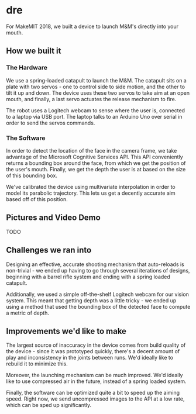 # dre

For MakeMIT 2018, we built a device to launch M&M's directly into your mouth.

## How we built it

### The Hardware

We use a spring-loaded catapult to launch the M&M. The catapult sits on a plate with two servos - one to control side to side motion, and the other to tilt it up and down. The device uses these two servos to take aim at an open mouth, and finally, a last servo actuates the release mechanism to fire.

The robot uses a Logitech webcam to sense where the user is, connected to a laptop via USB port. The laptop talks to an Arduino Uno over serial in order to send the servos commands.

### The Software

In order to detect the location of the face in the camera frame, we take advantage of the Microsoft Cognitive Services API. This API conveniently returns a bounding box around the face, from which we get the position of the user's mouth. Finally, we get the depth the user is at based on the size of this bounding box.

We've calibrated the device using multivariate interpolation in order to model its parabolic trajectory. This lets us get a decently accurate aim based off of this position.

## Pictures and Video Demo

TODO

## Challenges we ran into

Designing an effective, accurate shooting mechanism that auto-reloads is non-trivial - we ended up having to go through several iterations of designs, beginning with a barrel rifle system and ending with a spring loaded catapult. 

Additionally, we used a simple off-the-shelf Logitech webcam for our vision system. This meant that getting depth was a little tricky - we ended up using a method that used the bounding box of the detected face to compute a metric of depth.

## Improvements we'd like to make

The largest source of inaccuracy in the device comes from build quality of the device - since it was prototyped quickly, there's a decent amount of play and inconsistency in the joints between runs. We'd ideally like to rebuild it to minimize this.

Moreover, the launching mechanism can be much improved. We'd ideally like to use compressed air in the future, instead of a spring loaded system.

Finally, the software can be optimized quite a bit to speed up the aiming speed. Right now, we send uncompressed images to the API at a low rate, which can be sped up significantly.
